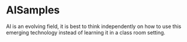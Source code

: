# AISamples
AI is an evolving field, it is best to think independently on how to use this emerging technology instead of learning it in a class room setting.
